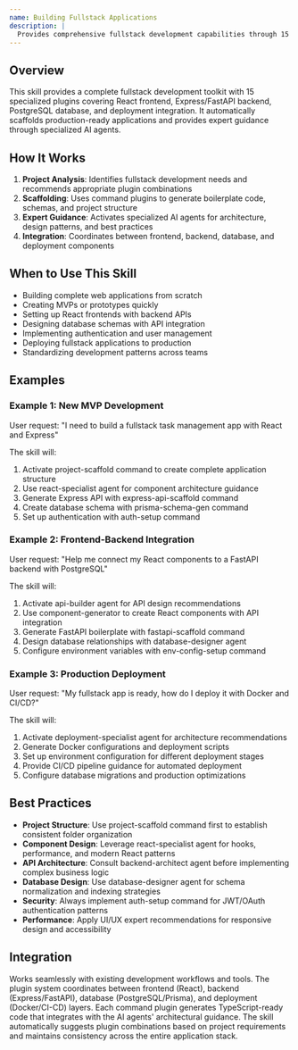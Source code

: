 ```yaml
---
name: Building Fullstack Applications
description: |
  Provides comprehensive fullstack development capabilities through 15 specialized plugins (8 AI agents + 7 commands) for React, Express/FastAPI, and PostgreSQL applications. Automatically activates when users mention "fullstack project", "build an app", "create MVP", "scaffold project", "React backend", "API database", "full application", or request complete web development solutions. Includes frontend components, backend APIs, database design, authentication, and deployment guidance.
---
```


## Overview

This skill provides a complete fullstack development toolkit with 15 specialized plugins covering React frontend, Express/FastAPI backend, PostgreSQL database, and deployment integration. It automatically scaffolds production-ready applications and provides expert guidance through specialized AI agents.

## How It Works

1. **Project Analysis**: Identifies fullstack development needs and recommends appropriate plugin combinations
2. **Scaffolding**: Uses command plugins to generate boilerplate code, schemas, and project structure
3. **Expert Guidance**: Activates specialized AI agents for architecture, design patterns, and best practices
4. **Integration**: Coordinates between frontend, backend, database, and deployment components

## When to Use This Skill

- Building complete web applications from scratch
- Creating MVPs or prototypes quickly
- Setting up React frontends with backend APIs
- Designing database schemas with API integration
- Implementing authentication and user management
- Deploying fullstack applications to production
- Standardizing development patterns across teams

## Examples

### Example 1: New MVP Development
User request: "I need to build a fullstack task management app with React and Express"

The skill will:
1. Activate project-scaffold command to create complete application structure
2. Use react-specialist agent for component architecture guidance
3. Generate Express API with express-api-scaffold command
4. Create database schema with prisma-schema-gen command
5. Set up authentication with auth-setup command

### Example 2: Frontend-Backend Integration
User request: "Help me connect my React components to a FastAPI backend with PostgreSQL"

The skill will:
1. Activate api-builder agent for API design recommendations
2. Use component-generator to create React components with API integration
3. Generate FastAPI boilerplate with fastapi-scaffold command
4. Design database relationships with database-designer agent
5. Configure environment variables with env-config-setup command

### Example 3: Production Deployment
User request: "My fullstack app is ready, how do I deploy it with Docker and CI/CD?"

The skill will:
1. Activate deployment-specialist agent for architecture recommendations
2. Generate Docker configurations and deployment scripts
3. Set up environment configuration for different deployment stages
4. Provide CI/CD pipeline guidance for automated deployment
5. Configure database migrations and production optimizations

## Best Practices

- **Project Structure**: Use project-scaffold command first to establish consistent folder organization
- **Component Design**: Leverage react-specialist agent for hooks, performance, and modern React patterns
- **API Architecture**: Consult backend-architect agent before implementing complex business logic
- **Database Design**: Use database-designer agent for schema normalization and indexing strategies
- **Security**: Always implement auth-setup command for JWT/OAuth authentication patterns
- **Performance**: Apply UI/UX expert recommendations for responsive design and accessibility

## Integration

Works seamlessly with existing development workflows and tools. The plugin system coordinates between frontend (React), backend (Express/FastAPI), database (PostgreSQL/Prisma), and deployment (Docker/CI-CD) layers. Each command plugin generates TypeScript-ready code that integrates with the AI agents' architectural guidance. The skill automatically suggests plugin combinations based on project requirements and maintains consistency across the entire application stack.